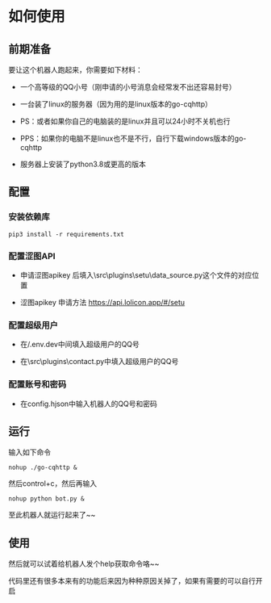 # 如何使用

## 前期准备

要让这个机器人跑起来，你需要如下材料：

* 一个高等级的QQ小号（刚申请的小号消息会经常发不出还容易封号）

* 一台装了linux的服务器（因为用的是linux版本的go-cqhttp）
* PS：或者如果你自己的电脑装的是linux并且可以24小时不关机也行
* PPS：如果你的电脑不是linux也不是不行，自行下载windows版本的go-cqhttp

* 服务器上安装了python3.8或更高的版本

## 配置

### 安装依赖库

```shell
pip3 install -r requirements.txt
```

### 配置涩图API

* 申请涩图apikey 后填入\src\plugins\setu\data_source.py这个文件的对应位置

* 涩图apikey 申请方法 https://api.lolicon.app/#/setu

### 配置超级用户

* 在/.env.dev中间填入超级用户的QQ号

* 在\src\plugins\contact.py中填入超级用户的QQ号

### 配置账号和密码

* 在config.hjson中输入机器人的QQ号和密码

## 运行

输入如下命令

```shell
nohup ./go-cqhttp &
```

然后control+c，然后再输入

```shell
nohup python bot.py &
```

至此机器人就运行起来了~~

## 使用

然后就可以试着给机器人发个help获取命令咯~~

代码里还有很多本来有的功能后来因为种种原因关掉了，如果有需要的可以自行开启

